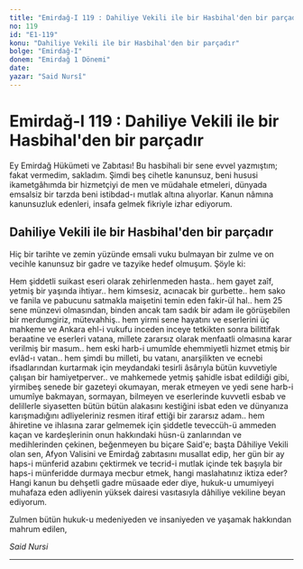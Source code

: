 ```yaml
---
title: "Emirdağ-I 119 : Dahiliye Vekili ile bir Hasbihal'den bir parçadır"
no: 119
id: "E1-119"
konu: "Dahiliye Vekili ile bir Hasbihal'den bir parçadır"
bolge: "Emirdağ-I"
donem: "Emirdağ 1 Dönemi"
date: 
yazar: "Said Nursî"
---
```


# Emirdağ-I 119 : Dahiliye Vekili ile bir Hasbihal'den bir parçadır

Ey Emirdağ Hükümeti ve Zabıtası! Bu hasbihali bir sene evvel yazmıştım; fakat vermedim, sakladım. Şimdi beş cihetle kanunsuz, beni hususi ikametgâhımda bir hizmetçiyi de men ve müdahale etmeleri, dünyada emsalsiz bir tarzda beni istibdad-ı mutlak altına alıyorlar. Kanun nâmına kanunsuzluk edenleri, insafa gelmek fikriyle izhar ediyorum.

## Dahiliye Vekili ile bir Hasbihal'den bir parçadır

Hiç bir tarihte ve zemin yüzünde emsali vuku bulmayan bir zulme ve on vecihle kanunsuz bir gadre ve tazyike hedef olmuşum. Şöyle ki:

Hem şiddetli suikast eseri olarak zehirlenmeden hasta.. hem gayet zaîf, yetmiş bir yaşında ihtiyar.. hem kimsesiz, acınacak bir gurbette.. hem sako ve fanila ve pabucunu satmakla maişetini temin eden fakir-ül hal.. hem 25 sene münzevi olmasından, binden ancak tam sadık bir adam ile görüşebilen bir merdumgiriz, mütevahhiş.. hem yirmi sene hayatını ve eserlerini üç mahkeme ve Ankara ehl-i vukufu inceden inceye tetkikten sonra bilittifak beraatine ve eserleri vatana, millete zararsız olarak menfaatli olmasına karar verilmiş bir masum.. hem eski harb-i umumîde ehemmiyetli hizmet etmiş bir evlâd-ı vatan.. hem şimdi bu milleti, bu vatanı, anarşilikten ve ecnebi ifsadlarından kurtarmak için meydandaki tesirli âsârıyla bütün kuvvetiyle çalışan bir hamiyetperver.. ve mahkemede yetmiş şahidle isbat edildiği gibi, yirmibeş senede bir gazeteyi okumayan, merak etmeyen ve yedi sene harb-i umumîye bakmayan, sormayan, bilmeyen ve eserlerinde kuvvetli esbab ve delillerle siyasetten bütün bütün alakasını kestiğini isbat eden ve dünyanıza karışmadığını adliyeleriniz resmen itiraf ettiği bir zararsız adam.. hem âhiretine ve ihlasına zarar gelmemek için şiddetle teveccüh-ü ammeden kaçan ve kardeşlerinin onun hakkındaki hüsn-ü zanlarından ve medihlerinden çekinen, beğenmeyen bu biçare Said'e; başta Dâhiliye Vekili olan sen, Afyon Valisini ve Emirdağ zabıtasını musallat edip, her gün bir ay haps-i münferid azabını çektirmek ve tecrid-i mutlak içinde tek başıyla bir haps-i münferidde durmaya mecbur etmek, hangi maslahatınız iktiza eder? Hangi kanun bu dehşetli gadre müsaade eder diye, hukuk-u umumiyeyi muhafaza eden adliyenin yüksek dairesi vasıtasıyla dâhiliye vekiline beyan ediyorum.

Zulmen bütün hukuk-u medeniyeden ve insaniyeden ve yaşamak hakkından mahrum edilen,

*Said Nursi*

***
